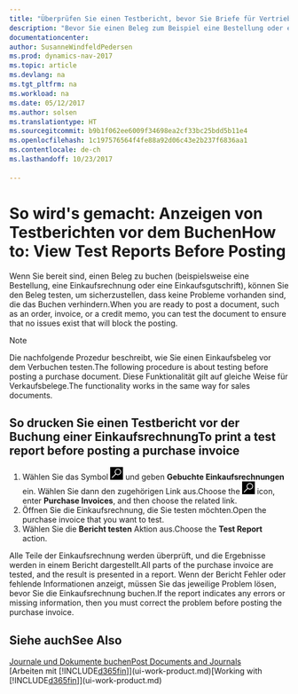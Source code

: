 ```yaml
---
title: "Überprüfen Sie einen Testbericht, bevor Sie Briefe für Vertriebs- oder Einkaufsbeleg buchen"
description: "Bevor Sie einen Beleg zum Beispiel eine Bestellung oder eine Gutschrift buchen, können Sie diese testen und wiederholen, um Fehler zu finden, die die Buchungen möglicherweise sperren."
documentationcenter: 
author: SusanneWindfeldPedersen
ms.prod: dynamics-nav-2017
ms.topic: article
ms.devlang: na
ms.tgt_pltfrm: na
ms.workload: na
ms.date: 05/12/2017
ms.author: solsen
ms.translationtype: HT
ms.sourcegitcommit: b9b1f062ee6009f34698ea2cf33bc25bdd5b11e4
ms.openlocfilehash: 1c197576564f4fe88a92d06c43e2b237f6836aa1
ms.contentlocale: de-ch
ms.lasthandoff: 10/23/2017

---
```

# <a name="how-to-view-test-reports-before-posting"></a><span data-ttu-id="d26f0-103">So wird's gemacht: Anzeigen von Testberichten vor dem Buchen</span><span class="sxs-lookup"><span data-stu-id="d26f0-103">How to: View Test Reports Before Posting</span></span>
<span data-ttu-id="d26f0-104">Wenn Sie bereit sind, einen Beleg zu buchen (beispielsweise eine Bestellung, eine Einkaufsrechnung oder eine Einkaufsgutschrift), können Sie den Beleg testen, um sicherzustellen, dass keine Probleme vorhanden sind, die das Buchen verhindern.</span><span class="sxs-lookup"><span data-stu-id="d26f0-104">When you are ready to post a document, such as an order, invoice, or a credit memo, you can test the document to ensure that no issues exist that will block the posting.</span></span>

> [!NOTE]  
>   <span data-ttu-id="d26f0-105">Die nachfolgende Prozedur beschreibt, wie Sie einen Einkaufsbeleg vor dem Verbuchen testen.</span><span class="sxs-lookup"><span data-stu-id="d26f0-105">The following procedure is about testing before posting a purchase document.</span></span> <span data-ttu-id="d26f0-106">Diese Funktionalität gilt auf gleiche Weise für Verkaufsbelege.</span><span class="sxs-lookup"><span data-stu-id="d26f0-106">The functionality works in the same way for sales documents.</span></span>

## <a name="to-print-a-test-report-before-posting-a-purchase-invoice"></a><span data-ttu-id="d26f0-107">So drucken Sie einen Testbericht vor der Buchung einer Einkaufsrechnung</span><span class="sxs-lookup"><span data-stu-id="d26f0-107">To print a test report before posting a purchase invoice</span></span>
1. <span data-ttu-id="d26f0-108">Wählen Sie das Symbol ![Nach Seite oder Bericht suchen](media/ui-search/search_small.png "Nach Seite oder Bericht suchen") und geben **Gebuchte Einkaufsrechnungen** ein. Wählen Sie dann den zugehörigen Link aus.</span><span class="sxs-lookup"><span data-stu-id="d26f0-108">Choose the ![Search for Page or Report](media/ui-search/search_small.png "Search for Page or Report icon") icon, enter **Purchase Invoices**, and then choose the related link.</span></span>
2. <span data-ttu-id="d26f0-109">Öffnen Sie die Einkaufsrechnung, die Sie testen möchten.</span><span class="sxs-lookup"><span data-stu-id="d26f0-109">Open the purchase invoice that you want to test.</span></span>
3. <span data-ttu-id="d26f0-110">Wählen Sie die **Bericht testen** Aktion aus.</span><span class="sxs-lookup"><span data-stu-id="d26f0-110">Choose the **Test Report** action.</span></span>  

<span data-ttu-id="d26f0-111">Alle Teile der Einkaufsrechnung werden überprüft, und die Ergebnisse werden in einem Bericht dargestellt.</span><span class="sxs-lookup"><span data-stu-id="d26f0-111">All parts of the purchase invoice are tested, and the result is presented in a report.</span></span> <span data-ttu-id="d26f0-112">Wenn der Bericht Fehler oder fehlende Informationen anzeigt, müssen Sie das jeweilige Problem lösen, bevor Sie die Einkaufsrechnung buchen.</span><span class="sxs-lookup"><span data-stu-id="d26f0-112">If the report indicates any errors or missing information, then you must correct the problem before posting the purchase invoice.</span></span>

## <a name="see-also"></a><span data-ttu-id="d26f0-113">Siehe auch</span><span class="sxs-lookup"><span data-stu-id="d26f0-113">See Also</span></span>
[<span data-ttu-id="d26f0-114">Journale und Dokumente buchen</span><span class="sxs-lookup"><span data-stu-id="d26f0-114">Post Documents and Journals</span></span>](ui-post-documents-journals.md)  
<span data-ttu-id="d26f0-115">[Arbeiten mit [!INCLUDE[d365fin](includes/d365fin_md.md)]](ui-work-product.md)</span><span class="sxs-lookup"><span data-stu-id="d26f0-115">[Working with [!INCLUDE[d365fin](includes/d365fin_md.md)]](ui-work-product.md)</span></span>


